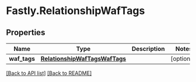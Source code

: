 # Fastly.RelationshipWafTags

## Properties

Name | Type | Description | Notes
------------ | ------------- | ------------- | -------------
**waf_tags** | [**RelationshipWafTagsWafTags**](RelationshipWafTagsWafTags.md) |  | [optional] 


[[Back to API list]](../../README.md#endpoints) [[Back to README]](../../README.md)
